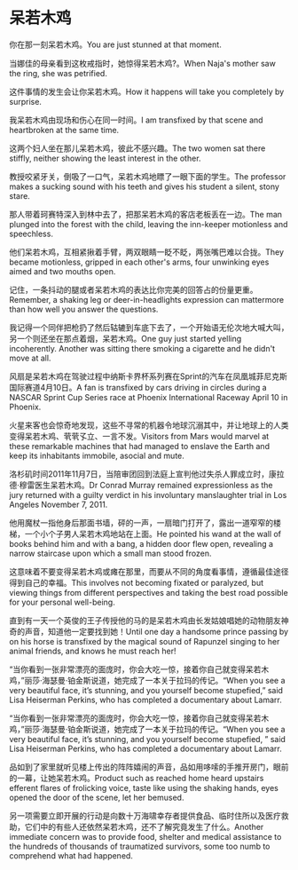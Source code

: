 # 呆若木鸡

<p><span class="chinese">你在那一刻呆若木鸡。</span><span class="english">You are just stunned at that moment.</span></p>

<p><span class="chinese">当娜佳的母亲看到这枚戒指时，她惊得呆若木鸡?。</span><span class="english">When Naja's mother saw the ring, she was petrified.</span></p>

<p><span class="chinese">这件事情的发生会让你呆若木鸡。</span><span class="english">How it happens will take you completely by surprise.</span></p>

<p><span class="chinese">我呆若木鸡由现场和伤心在同一时间。</span><span class="english">I am transfixed by that scene and heartbroken at the same time.</span></p>

<p><span class="chinese">这两个妇人坐在那儿呆若木鸡，彼此不感兴趣。</span><span class="english">The two women sat there stiffly, neither showing the least interest in the other.</span></p>

<p><span class="chinese">教授咬紧牙关，倒吸了一口气，呆若木鸡地瞟了一眼下面的学生。</span><span class="english">The professor makes a sucking sound with his teeth and gives his student a silent, stony stare.</span></p>

<p><span class="chinese">那人带着珂赛特深入到林中去了，把那呆若木鸡的客店老板丢在一边。</span><span class="english">The man plunged into the forest with the child, leaving the inn-keeper motionless and speechless.</span></p>

<p><span class="chinese">他们呆若木鸡，互相紧揪着手臂，两双眼睛一眨不眨，两张嘴巴难以合拢。</span><span class="english">They became motionless, gripped in each other's arms, four unwinking eyes aimed and two mouths open.</span></p>

<p><span class="chinese">记住，一条抖动的腿或者呆若木鸡的表达比你完美的回答占的份量更重。</span><span class="english">Remember, a shaking leg or deer-in-headlights expression can mattermore than how well you answer the questions.</span></p>

<p><span class="chinese">我记得一个同伴把枪扔了然后轱辘到车底下去了，一个开始语无伦次地大喊大叫，另一个则还坐在那点着烟，呆若木鸡。</span><span class="english">One guy just started yelling incoherently. Another was sitting there smoking a cigarette and he didn't move at all.</span></p>

<p><span class="chinese">风扇是呆若木鸡在驾驶过程中纳斯卡界杯系列赛在Sprint的汽车在凤凰城菲尼克斯国际赛道4月10日。</span><span class="english">A fan is transfixed by cars driving in circles during a NASCAR Sprint Cup Series race at Phoenix International Raceway April 10 in Phoenix.</span></p>

<p><span class="chinese">火星来客也会惊奇地发现，这些不寻常的机器令地球沉溺其中，并让地球上的人类变得呆若木鸡、茕茕孓立、一言不发。</span><span class="english">Visitors from Mars would marvel at these remarkable machines that had managed to enslave the Earth and keep its inhabitants immobile, asocial and mute.</span></p>

<p><span class="chinese">洛杉矶时间2011年11月7日，当陪审团回到法庭上宣判他过失杀人罪成立时，康拉德·穆雷医生呆若木鸡。</span><span class="english">Dr Conrad Murray remained expressionless as the jury returned with a guilty verdict in his involuntary manslaughter trial in Los Angeles November 7, 2011.</span></p>

<p><span class="chinese">他用魔杖一指他身后那面书墙，砰的一声，一扇暗门打开了，露出一道窄窄的楼梯，一个小个子男人呆若木鸡地站在上面。</span><span class="english">He pointed his wand at the wall of books behind him and with a bang, a hidden door flew open, revealing a narrow staircase upon which a small man stood frozen.</span></p>

<p><span class="chinese">这意味着不要变得呆若木鸡或瘫在那里，而要从不同的角度看事情，遵循最佳途径得到自己的幸福。</span><span class="english">This involves not becoming fixated or paralyzed, but viewing things from different perspectives and taking the best road possible for your personal well-being.</span></p>

<p><span class="chinese">直到有一天一个英俊的王子传授他的马的是呆若木鸡由长发姑娘唱她的动物朋友神奇的声音，知道他一定要找到她！</span><span class="english">Until one day a handsome prince passing by on his horse is transfixed by the magical sound of Rapunzel singing to her animal friends, and knows he must reach her!</span></p>

<p><span class="chinese">“当你看到一张非常漂亮的面庞时，你会大吃一惊，接着你自己就变得呆若木鸡，”丽莎·海瑟曼·铂金斯说道，她完成了一本关于拉玛的传记。</span><span class="english">“When you see a very beautiful face, it’s stunning, and you yourself become stupefied,” said Lisa Heiserman Perkins, who has completed a documentary about Lamarr.</span></p>

<p><span class="chinese">“当你看到一张非常漂亮的面庞时，你会大吃一惊，接着你自己就变得呆若木鸡，”丽莎·海瑟曼·铂金斯说道，她完成了一本关于拉玛的传记。</span><span class="english">“When you see a very beautiful face, it’s stunning, and you yourself become stupefied, ” said Lisa Heiserman Perkins, who has completed a documentary about Lamarr.</span></p>

<p><span class="chinese">品如到了家里就听见楼上传出的阵阵嬉闹的声音，品如用哆嗦的手推开房门，眼前的一幕，让她呆若木鸡。</span><span class="english">Product such as reached home heard upstairs efferent flares of frolicking voice, taste like using the shaking hands, eyes opened the door of the scene, let her bemused.</span></p>

<p><span class="chinese">另一项需要立即开展的行动是向数十万海啸幸存者提供食品、临时住所以及医疗救助，它们中的有些人还依然呆若木鸡，还不了解究竟发生了什么。</span><span class="english">Another immediate concern was to provide food, shelter and medical assistance to the hundreds of thousands of traumatized survivors, some too numb to comprehend what had happened.</span></p>

